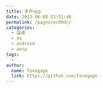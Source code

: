 ```yaml
---
title: 多开app
date: 2023-06-08 23:51:46
permalink: /pages/ec09dc/
categories:
  - 运维
  - os
  - android
  - aosp
tags:
  - 
author: 
  name: fovegage
  link: https://github.com/fovegage
---
```

